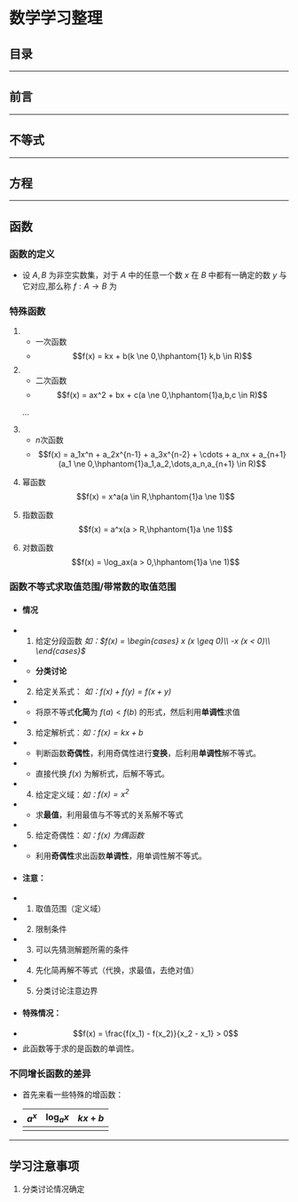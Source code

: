 # 数学学习整理

## 目录

---
## 前言

---
## 不等式

---
## 方程

---
## 函数

### 函数的定义
* 设 $A,B$ 为非空实数集，对于 $A$ 中的任意一个数 $x$ 在 $B$ 中都有一确定的数 $y$ 与它对应,那么称 $f:A \to B$ 为

### 特殊函数
1. * 一次函数
   * $$f(x) = kx + b(k \ne 0,\hphantom{1} k,b \in R)$$

2. * 二次函数
   * $$f(x) = ax^2 + bx + c(a \ne 0,\hphantom{1}a,b,c \in R)$$
  
   $\dots$

3. * $n$次函数
   * $$f(x) = a_1x^n + a_2x^{n-1} + a_3x^{n-2} + \cdots + a_nx + a_{n+1}(a_1 \ne 0,\hphantom{1}a_1,a_2,\dots,a_n,a_{n+1} \in R)$$
  
4.  幂函数
    $$f(x) = x^a(a \in R,\hphantom{1}a \ne 1)$$

5.  指数函数
    $$f(x) = a^x(a > R,\hphantom{1}a \ne 1)$$

6.  对数函数
    $$f(x) = \log_ax(a > 0,\hphantom{1}a \ne 1)$$

### 函数不等式求取值范围/带常数的取值范围
* #### 情况
* 1. 给定分段函数 *如：$f(x) = \begin{cases}
x (x \geq 0)\\
-x (x < 0)\\
\end{cases}$*
* * **分类讨论**
* 2. 给定关系式： *如：$f(x) + f(y) = f(x + y)$* 
* * 将原不等式**化简**为 $f(a) < f(b)$ 的形式，然后利用**单调性**求值
* 3. 给定解析式：*如：$f(x) = kx + b$*
* * 判断函数**奇偶性**，利用奇偶性进行**变换**，后利用**单调性**解不等式。
* * 直接代换 $f(x)$ 为解析式，后解不等式。
* 4. 给定定义域：*如：$f(x) = x^2$* 
* * 求**最值**，利用最值与不等式的关系解不等式
* 5. 给定奇偶性：*如：$f(x)$ 为偶函数*
* * 利用**奇偶性**求出函数**单调性**，用单调性解不等式。
* #### 注意：
* 1. 取值范围（定义域）
* 2. 限制条件
* 3. 可以先猜测解题所需的条件
* 4. 先化简再解不等式（代换，求最值，去绝对值）
* 5. 分类讨论注意边界
* #### 特殊情况：
* $$f(x) = \frac{f(x_1) - f(x_2)}{x_2 - x_1} > 0$$
* 此函数等于求的是函数的单调性。

### 不同增长函数的差异
* 首先来看一些特殊的增函数：
* |$a^x$|$\log_ax$|$kx + b$|
  |----|----|----|
  | | | | 

---
## 学习注意事项
1. 分类讨论情况确定